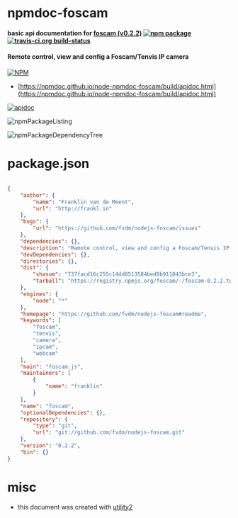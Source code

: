 # npmdoc-foscam

#### basic api documentation for  [foscam (v0.2.2)](https://github.com/fvdm/nodejs-foscam#readme)  [![npm package](https://img.shields.io/npm/v/npmdoc-foscam.svg?style=flat-square)](https://www.npmjs.org/package/npmdoc-foscam) [![travis-ci.org build-status](https://api.travis-ci.org/npmdoc/node-npmdoc-foscam.svg)](https://travis-ci.org/npmdoc/node-npmdoc-foscam)

#### Remote control, view and config a Foscam/Tenvis IP camera

[![NPM](https://nodei.co/npm/foscam.png?downloads=true&downloadRank=true&stars=true)](https://www.npmjs.com/package/foscam)

- [https://npmdoc.github.io/node-npmdoc-foscam/build/apidoc.html](https://npmdoc.github.io/node-npmdoc-foscam/build/apidoc.html)

[![apidoc](https://npmdoc.github.io/node-npmdoc-foscam/build/screenCapture.buildCi.browser.%252Ftmp%252Fbuild%252Fapidoc.html.png)](https://npmdoc.github.io/node-npmdoc-foscam/build/apidoc.html)

![npmPackageListing](https://npmdoc.github.io/node-npmdoc-foscam/build/screenCapture.npmPackageListing.svg)

![npmPackageDependencyTree](https://npmdoc.github.io/node-npmdoc-foscam/build/screenCapture.npmPackageDependencyTree.svg)



# package.json

```json

{
    "author": {
        "name": "Franklin van de Meent",
        "url": "http://frankl.in"
    },
    "bugs": {
        "url": "https://github.com/fvdm/nodejs-foscam/issues"
    },
    "dependencies": {},
    "description": "Remote control, view and config a Foscam/Tenvis IP camera",
    "devDependencies": {},
    "directories": {},
    "dist": {
        "shasum": "737facd16c255c14dd8513584bed8b911043bce3",
        "tarball": "https://registry.npmjs.org/foscam/-/foscam-0.2.2.tgz"
    },
    "engines": {
        "node": "*"
    },
    "homepage": "https://github.com/fvdm/nodejs-foscam#readme",
    "keywords": [
        "foscam",
        "tenvis",
        "camera",
        "ipcam",
        "webcam"
    ],
    "main": "foscam.js",
    "maintainers": [
        {
            "name": "franklin"
        }
    ],
    "name": "foscam",
    "optionalDependencies": {},
    "repository": {
        "type": "git",
        "url": "git://github.com/fvdm/nodejs-foscam.git"
    },
    "version": "0.2.2",
    "bin": {}
}
```



# misc
- this document was created with [utility2](https://github.com/kaizhu256/node-utility2)
